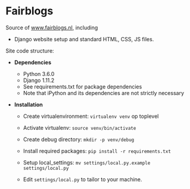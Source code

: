 # Fairblogs

Source of www.fairblogs.nl, including
- Django website setup and standard HTML, CSS, JS files.

Site code structure:

- **Dependencies**
  - Python 3.6.0
  - Django 1.11.2
  - See requirements.txt for package dependencies 
  - Note that iPython and its dependencies are not strictly necessary

- **Installation**
  - Create virtualenvironment: `virtualenv venv` op toplevel
  - Activate virtualenv: `source venv/bin/activate`
  - Create debug directory: `mkdir -p venv/debug`

  - Install required packages: `pip install -r requirements.txt`
  - Setup local_settings: `mv settings/local.py.example settings/local.py`
  - Edit `settings/local.py` to tailor to your machine.
